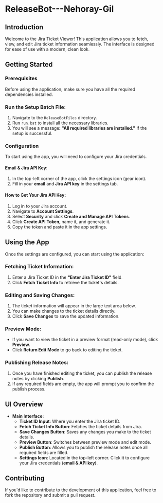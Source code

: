 # ReleaseBot---Nehoray-Gil

## Introduction
Welcome to the Jira Ticket Viewer! This application allows you to fetch, view, and edit Jira ticket information seamlessly. The interface is designed for ease of use with a modern, clean look.

## Getting Started

### Prerequisites
Before using the application, make sure you have all the required dependencies installed.

### Run the Setup Batch File:
1. Navigate to the `ReleaseBotFiles` directory.
2. Run `run.bat` to install all the necessary libraries.
3. You will see a message: **"All required libraries are installed."** if the setup is successful.

### Configuration
To start using the app, you will need to configure your Jira credentials.

#### **Email & Jira API Key:**
1. In the top-left corner of the app, click the settings icon (gear icon).
2. Fill in your **email** and **Jira API key** in the settings tab.

#### **How to Get Your Jira API Key:**
1. Log in to your Jira account.
2. Navigate to **Account Settings**.
3. Select **Security** and click **Create and Manage API Tokens**.
4. Click **Create API Token**, name it, and generate it.
5. Copy the token and paste it in the app settings.

## Using the App
Once the settings are configured, you can start using the application:

### Fetching Ticket Information:
1. Enter a Jira Ticket ID in the **"Enter Jira Ticket ID"** field.
2. Click **Fetch Ticket Info** to retrieve the ticket's details.

### Editing and Saving Changes:
1. The ticket information will appear in the large text area below.
2. You can make changes to the ticket details directly.
3. Click **Save Changes** to save the updated information.

### Preview Mode:
- If you want to view the ticket in a preview format (read-only mode), click **Preview**.
- Click **Return Edit Mode** to go back to editing the ticket.

### Publishing Release Notes:
1. Once you have finished editing the ticket, you can publish the release notes by clicking **Publish**.
2. If any required fields are empty, the app will prompt you to confirm the publish process.

## UI Overview
- **Main Interface:**
  - **Ticket ID Input**: Where you enter the Jira ticket ID.
  - **Fetch Ticket Info Button**: Fetches the ticket details from Jira.
  - **Save Changes Button**: Saves any changes you make to the ticket details.
  - **Preview Button**: Switches between preview mode and edit mode.
  - **Publish Button**: Allows you to publish the release notes once all required fields are filled.
  - **Settings Icon**: Located in the top-left corner. Click it to configure your Jira credentials (**email & API key**).


## Contributing
If you'd like to contribute to the development of this application, feel free to fork the repository and submit a pull request.